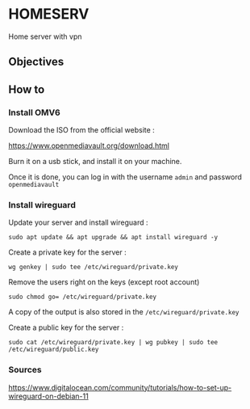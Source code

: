 # HOMESERV
Home server with vpn

## Objectives

## How to 

### Install OMV6

Download the ISO from the official website :

https://www.openmediavault.org/download.html

Burn it on a usb stick, and install it on your machine.

Once it is done, you can log in with the username ```admin``` and password ```openmediavault```

### Install wireguard

Update your server and install wireguard :

```
sudo apt update && apt upgrade && apt install wireguard -y
```

Create a private key for the server :
```
wg genkey | sudo tee /etc/wireguard/private.key
```
Remove the users right on the keys (except root account)
```
sudo chmod go= /etc/wireguard/private.key
```
A copy of the output is also stored in the ```/etc/wireguard/private.key```

Create a public key for the server :
```
sudo cat /etc/wireguard/private.key | wg pubkey | sudo tee /etc/wireguard/public.key
```




### Sources

https://www.digitalocean.com/community/tutorials/how-to-set-up-wireguard-on-debian-11


